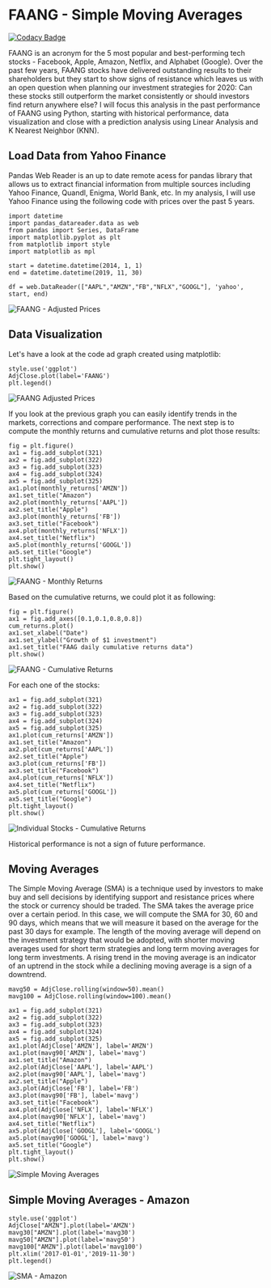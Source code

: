 # FAANG - Simple Moving Averages

<!Add Codacy Badge!>

[![Codacy Badge](https://api.codacy.com/project/badge/Grade/a0d3d04c572542e484f8ee9ee99e0467)](https://www.codacy.com/manual/tmcbrigido/faang-stock?utm_source=github.com&amp;utm_medium=referral&amp;utm_content=tmcbrigido/faang-stock&amp;utm_campaign=Badge_Grade)

FAANG is an acronym for the 5 most popular and best-performing tech stocks - Facebook, Apple, Amazon, Netflix, and Alphabet (Google). Over the past few years, FAANG stocks have delivered outstanding results to their shareholders but they start to show signs of resistance which leaves us with an open question when planning our investment strategies for 2020: Can these stocks still outperform the market consistently or should investors find return anywhere else?  I will focus this analysis in the past performance of FAANG using Python, starting with historical performance, data visualization and close with a prediction analysis using Linear Analysis and K Nearest Neighbor (KNN).

## Load Data from Yahoo Finance

Pandas Web Reader is an up to date remote acess for pandas library that allows us to extract financial information from multiple sources including Yahoo Finance, Quandl, Enigma, World Bank, etc. In my analysis, I will use Yahoo Finance using the following code with prices over the past 5 years.

```import pandas as pd
import datetime
import pandas_datareader.data as web
from pandas import Series, DataFrame
import matplotlib.pyplot as plt
from matplotlib import style
import matplotlib as mpl

start = datetime.datetime(2014, 1, 1)
end = datetime.datetime(2019, 11, 30)

df = web.DataReader(["AAPL","AMZN","FB","NFLX","GOOGL"], 'yahoo', start, end)
```

![FAANG - Adjusted Prices](/images/AdjClose.png)

## Data Visualization

Let's have a look at the code ad graph created using matplotlib:

``` mpl.rc('figure', figsize=(8, 8))
style.use('ggplot')
AdjClose.plot(label='FAANG')
plt.legend()
```

![FAANG Adjusted Prices](/images/stock_plot.png)

If you look at the previous graph you can easily identify trends in the markets, corrections and compare performance. The next step is to compute the monthly returns and cumulative returns and plot those results:

```monthly_returns = AdjClose.resample('M').ffill().pct_change()
fig = plt.figure()
ax1 = fig.add_subplot(321)
ax2 = fig.add_subplot(322)
ax3 = fig.add_subplot(323)
ax4 = fig.add_subplot(324)
ax5 = fig.add_subplot(325)
ax1.plot(monthly_returns['AMZN'])
ax1.set_title("Amazon")
ax2.plot(monthly_returns['AAPL'])
ax2.set_title("Apple")
ax3.plot(monthly_returns['FB'])
ax3.set_title("Facebook")
ax4.plot(monthly_returns['NFLX'])
ax4.set_title("Netflix")
ax5.plot(monthly_returns['GOOGL'])
ax5.set_title("Google")
plt.tight_layout()
plt.show()
```

![FAANG - Monthly Returns](/images/monthly_plot.png)

Based on the cumulative returns, we could plot it as following:

```cum_returns = (monthly_returns + 1).cumprod()
fig = plt.figure()
ax1 = fig.add_axes([0.1,0.1,0.8,0.8])
cum_returns.plot()
ax1.set_xlabel("Date")
ax1.set_ylabel("Growth of $1 investment")
ax1.set_title("FAAG daily cumulative returns data")
plt.show()
```

![FAANG - Cumulative Returns](/images/cumulative_returns.png)

For each one of the stocks:

```fig = plt.figure()
ax1 = fig.add_subplot(321)
ax2 = fig.add_subplot(322)
ax3 = fig.add_subplot(323)
ax4 = fig.add_subplot(324)
ax5 = fig.add_subplot(325)
ax1.plot(cum_returns['AMZN'])
ax1.set_title("Amazon")
ax2.plot(cum_returns['AAPL'])
ax2.set_title("Apple")
ax3.plot(cum_returns['FB'])
ax3.set_title("Facebook")
ax4.plot(cum_returns['NFLX'])
ax4.set_title("Netflix")
ax5.plot(cum_returns['GOOGL'])
ax5.set_title("Google")
plt.tight_layout()
plt.show()
```

![Individual Stocks - Cumulative Returns](/images/cumulative_individual.png)

Historical performance is not a sign of future performance.

## Moving Averages

The Simple Moving Average (SMA) is a technique used by investors to make buy and sell decisions by identifying support and resistance prices where the stock or currency should be traded. The SMA takes the average price over a certain period. In this case, we will compute the SMA for 30, 60 and 90 days, which means that we will measure it based on the average for the past 30 days for example.  The length of the moving average will depend on the investment strategy that would be adopted, with shorter moving averages used for short term strategies and long term moving averages for long term investments.  A rising trend in the moving average is an indicator of an uptrend in the stock while a declining moving average is a sign of a downtrend.

```mavg30 = AdjClose.rolling(window=30).mean()
mavg50 = AdjClose.rolling(window=50).mean()
mavg100 = AdjClose.rolling(window=100).mean()
```

```fig = plt.figure()
ax1 = fig.add_subplot(321)
ax2 = fig.add_subplot(322)
ax3 = fig.add_subplot(323)
ax4 = fig.add_subplot(324)
ax5 = fig.add_subplot(325)
ax1.plot(AdjClose['AMZN'], label='AMZN')
ax1.plot(mavg90['AMZN'], label='mavg')
ax1.set_title("Amazon")
ax2.plot(AdjClose['AAPL'], label='AAPL')
ax2.plot(mavg90['AAPL'], label='mavg')
ax2.set_title("Apple")
ax3.plot(AdjClose['FB'], label='FB')
ax3.plot(mavg90['FB'], label='mavg')
ax3.set_title("Facebook")
ax4.plot(AdjClose['NFLX'], label='NFLX')
ax4.plot(mavg90['NFLX'], label='mavg')
ax4.set_title("Netflix")
ax5.plot(AdjClose['GOOGL'], label='GOOGL')
ax5.plot(mavg90['GOOGL'], label='mavg')
ax5.set_title("Google")
plt.tight_layout()
plt.show()
```

![Simple Moving Averages](/images/moving.png)

## Simple Moving Averages - Amazon

```mpl.rc('figure', figsize=(8, 7))
style.use('ggplot')
AdjClose["AMZN"].plot(label='AMZN')
mavg30["AMZN"].plot(label='mavg30')
mavg50["AMZN"].plot(label='mavg50')
mavg100["AMZN"].plot(label='mavg100')
plt.xlim('2017-01-01','2019-11-30')
plt.legend()
```

![SMA - Amazon](/images/sam_amazon.png)
